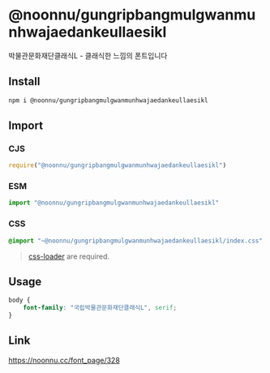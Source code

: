 # @noonnu/gungripbangmulgwanmunhwajaedankeullaesikl
박물관문화재단클래식L - 클래식한 느낌의 폰트입니다

## Install
```sh
npm i @noonnu/gungripbangmulgwanmunhwajaedankeullaesikl
```
## Import
### CJS
```js
require("@noonnu/gungripbangmulgwanmunhwajaedankeullaesikl")
```
### ESM
```js
import "@noonnu/gungripbangmulgwanmunhwajaedankeullaesikl"
```
### CSS 
```css
@import "~@noonnu/gungripbangmulgwanmunhwajaedankeullaesikl/index.css"
```
> [css-loader](https://github.com/webpack-contrib/css-loader) are required.

## Usage
```css
body {
    font-family: "국립박물관문화재단클래식L", serif;
}
```

## Link
https://noonnu.cc/font_page/328